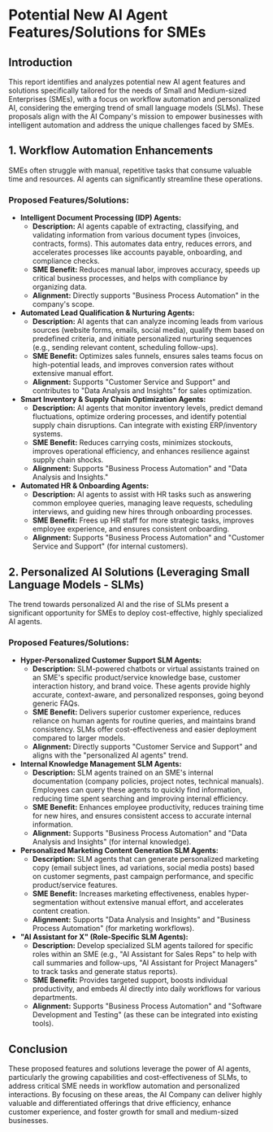 # Potential New AI Agent Features/Solutions for SMEs

## Introduction
This report identifies and analyzes potential new AI agent features and solutions specifically tailored for the needs of Small and Medium-sized Enterprises (SMEs), with a focus on workflow automation and personalized AI, considering the emerging trend of small language models (SLMs). These proposals align with the AI Company's mission to empower businesses with intelligent automation and address the unique challenges faced by SMEs.

## 1. Workflow Automation Enhancements

SMEs often struggle with manual, repetitive tasks that consume valuable time and resources. AI agents can significantly streamline these operations.

### Proposed Features/Solutions:

*   **Intelligent Document Processing (IDP) Agents:**
    *   **Description:** AI agents capable of extracting, classifying, and validating information from various document types (invoices, contracts, forms). This automates data entry, reduces errors, and accelerates processes like accounts payable, onboarding, and compliance checks.
    *   **SME Benefit:** Reduces manual labor, improves accuracy, speeds up critical business processes, and helps with compliance by organizing data.
    *   **Alignment:** Directly supports "Business Process Automation" in the company's scope.
*   **Automated Lead Qualification & Nurturing Agents:**
    *   **Description:** AI agents that can analyze incoming leads from various sources (website forms, emails, social media), qualify them based on predefined criteria, and initiate personalized nurturing sequences (e.g., sending relevant content, scheduling follow-ups).
    *   **SME Benefit:** Optimizes sales funnels, ensures sales teams focus on high-potential leads, and improves conversion rates without extensive manual effort.
    *   **Alignment:** Supports "Customer Service and Support" and contributes to "Data Analysis and Insights" for sales optimization.
*   **Smart Inventory & Supply Chain Optimization Agents:**
    *   **Description:** AI agents that monitor inventory levels, predict demand fluctuations, optimize ordering processes, and identify potential supply chain disruptions. Can integrate with existing ERP/inventory systems.
    *   **SME Benefit:** Reduces carrying costs, minimizes stockouts, improves operational efficiency, and enhances resilience against supply chain shocks.
    *   **Alignment:** Supports "Business Process Automation" and "Data Analysis and Insights."
*   **Automated HR & Onboarding Agents:**
    *   **Description:** AI agents to assist with HR tasks such as answering common employee queries, managing leave requests, scheduling interviews, and guiding new hires through onboarding processes.
    *   **SME Benefit:** Frees up HR staff for more strategic tasks, improves employee experience, and ensures consistent onboarding.
    *   **Alignment:** Supports "Business Process Automation" and "Customer Service and Support" (for internal customers).

## 2. Personalized AI Solutions (Leveraging Small Language Models - SLMs)

The trend towards personalized AI and the rise of SLMs present a significant opportunity for SMEs to deploy cost-effective, highly specialized AI agents.

### Proposed Features/Solutions:

*   **Hyper-Personalized Customer Support SLM Agents:**
    *   **Description:** SLM-powered chatbots or virtual assistants trained on an SME's specific product/service knowledge base, customer interaction history, and brand voice. These agents provide highly accurate, context-aware, and personalized responses, going beyond generic FAQs.
    *   **SME Benefit:** Delivers superior customer experience, reduces reliance on human agents for routine queries, and maintains brand consistency. SLMs offer cost-effectiveness and easier deployment compared to larger models.
    *   **Alignment:** Directly supports "Customer Service and Support" and aligns with the "personalized AI agents" trend.
*   **Internal Knowledge Management SLM Agents:**
    *   **Description:** SLM agents trained on an SME's internal documentation (company policies, project notes, technical manuals). Employees can query these agents to quickly find information, reducing time spent searching and improving internal efficiency.
    *   **SME Benefit:** Enhances employee productivity, reduces training time for new hires, and ensures consistent access to accurate internal information.
    *   **Alignment:** Supports "Business Process Automation" and "Data Analysis and Insights" (for internal knowledge).
*   **Personalized Marketing Content Generation SLM Agents:**
    *   **Description:** SLM agents that can generate personalized marketing copy (email subject lines, ad variations, social media posts) based on customer segments, past campaign performance, and specific product/service features.
    *   **SME Benefit:** Increases marketing effectiveness, enables hyper-segmentation without extensive manual effort, and accelerates content creation.
    *   **Alignment:** Supports "Data Analysis and Insights" and "Business Process Automation" (for marketing workflows).
*   **"AI Assistant for X" (Role-Specific SLM Agents):**
    *   **Description:** Develop specialized SLM agents tailored for specific roles within an SME (e.g., "AI Assistant for Sales Reps" to help with call summaries and follow-ups, "AI Assistant for Project Managers" to track tasks and generate status reports).
    *   **SME Benefit:** Provides targeted support, boosts individual productivity, and embeds AI directly into daily workflows for various departments.
    *   **Alignment:** Supports "Business Process Automation" and "Software Development and Testing" (as these can be integrated into existing tools).

## Conclusion
These proposed features and solutions leverage the power of AI agents, particularly the growing capabilities and cost-effectiveness of SLMs, to address critical SME needs in workflow automation and personalized interactions. By focusing on these areas, the AI Company can deliver highly valuable and differentiated offerings that drive efficiency, enhance customer experience, and foster growth for small and medium-sized businesses.